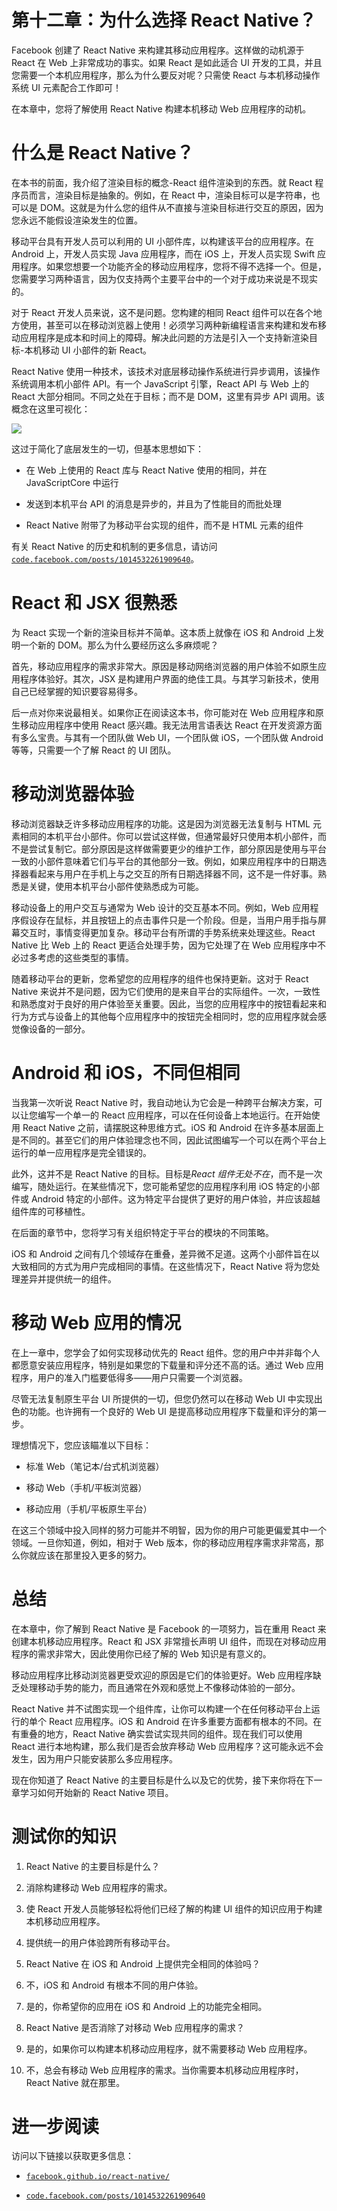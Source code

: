 # 第十二章：为什么选择 React Native？

Facebook 创建了 React Native 来构建其移动应用程序。这样做的动机源于 React 在 Web 上非常成功的事实。如果 React 是如此适合 UI 开发的工具，并且您需要一个本机应用程序，那么为什么要反对呢？只需使 React 与本机移动操作系统 UI 元素配合工作即可！

在本章中，您将了解使用 React Native 构建本机移动 Web 应用程序的动机。

# 什么是 React Native？

在本书的前面，我介绍了渲染目标的概念-React 组件渲染到的东西。就 React 程序员而言，渲染目标是抽象的。例如，在 React 中，渲染目标可以是字符串，也可以是 DOM。这就是为什么您的组件从不直接与渲染目标进行交互的原因，因为您永远不能假设渲染发生的位置。

移动平台具有开发人员可以利用的 UI 小部件库，以构建该平台的应用程序。在 Android 上，开发人员实现 Java 应用程序，而在 iOS 上，开发人员实现 Swift 应用程序。如果您想要一个功能齐全的移动应用程序，您将不得不选择一个。但是，您需要学习两种语言，因为仅支持两个主要平台中的一个对于成功来说是不现实的。

对于 React 开发人员来说，这不是问题。您构建的相同 React 组件可以在各个地方使用，甚至可以在移动浏览器上使用！必须学习两种新编程语言来构建和发布移动应用程序是成本和时间上的障碍。解决此问题的方法是引入一个支持新渲染目标-本机移动 UI 小部件的新 React。

React Native 使用一种技术，该技术对底层移动操作系统进行异步调用，该操作系统调用本机小部件 API。有一个 JavaScript 引擎，React API 与 Web 上的 React 大部分相同。不同之处在于目标；而不是 DOM，这里有异步 API 调用。该概念在这里可视化：

![](img/8a6ec01c-eda8-4eea-8f2e-683980afcb04.png)

这过于简化了底层发生的一切，但基本思想如下：

+   在 Web 上使用的 React 库与 React Native 使用的相同，并在 JavaScriptCore 中运行

+   发送到本机平台 API 的消息是异步的，并且为了性能目的而批处理

+   React Native 附带了为移动平台实现的组件，而不是 HTML 元素的组件

有关 React Native 的历史和机制的更多信息，请访问[`code.facebook.com/posts/1014532261909640`](https://code.facebook.com/posts/1014532261909640)。

# React 和 JSX 很熟悉

为 React 实现一个新的渲染目标并不简单。这本质上就像在 iOS 和 Android 上发明一个新的 DOM。那么为什么要经历这么多麻烦呢？

首先，移动应用程序的需求非常大。原因是移动网络浏览器的用户体验不如原生应用程序体验好。其次，JSX 是构建用户界面的绝佳工具。与其学习新技术，使用自己已经掌握的知识要容易得多。

后一点对你来说最相关。如果你正在阅读这本书，你可能对在 Web 应用程序和原生移动应用程序中使用 React 感兴趣。我无法用言语表达 React 在开发资源方面有多么宝贵。与其有一个团队做 Web UI，一个团队做 iOS，一个团队做 Android 等等，只需要一个了解 React 的 UI 团队。

# 移动浏览器体验

移动浏览器缺乏许多移动应用程序的功能。这是因为浏览器无法复制与 HTML 元素相同的本机平台小部件。你可以尝试这样做，但通常最好只使用本机小部件，而不是尝试复制它。部分原因是这样做需要更少的维护工作，部分原因是使用与平台一致的小部件意味着它们与平台的其他部分一致。例如，如果应用程序中的日期选择器看起来与用户在手机上与之交互的所有日期选择器不同，这不是一件好事。熟悉是关键，使用本机平台小部件使熟悉成为可能。

移动设备上的用户交互与通常为 Web 设计的交互基本不同。例如，Web 应用程序假设存在鼠标，并且按钮上的点击事件只是一个阶段。但是，当用户用手指与屏幕交互时，事情变得更加复杂。移动平台有所谓的手势系统来处理这些。React Native 比 Web 上的 React 更适合处理手势，因为它处理了在 Web 应用程序中不必过多考虑的这些类型的事情。

随着移动平台的更新，您希望您的应用程序的组件也保持更新。这对于 React Native 来说并不是问题，因为它们使用的是来自平台的实际组件。一次，一致性和熟悉度对于良好的用户体验至关重要。因此，当您的应用程序中的按钮看起来和行为方式与设备上的其他每个应用程序中的按钮完全相同时，您的应用程序就会感觉像设备的一部分。

# Android 和 iOS，不同但相同

当我第一次听说 React Native 时，我自动地认为它会是一种跨平台解决方案，可以让您编写一个单一的 React 应用程序，可以在任何设备上本地运行。在开始使用 React Native 之前，请摆脱这种思维方式。iOS 和 Android 在许多基本层面上是不同的。甚至它们的用户体验理念也不同，因此试图编写一个可以在两个平台上运行的单一应用程序是完全错误的。

此外，这并不是 React Native 的目标。目标是*React 组件无处不在*，而不是一次编写，随处运行。在某些情况下，您可能希望您的应用程序利用 iOS 特定的小部件或 Android 特定的小部件。这为特定平台提供了更好的用户体验，并应该超越组件库的可移植性。

在后面的章节中，您将学习有关组织特定于平台的模块的不同策略。

iOS 和 Android 之间有几个领域存在重叠，差异微不足道。这两个小部件旨在以大致相同的方式为用户完成相同的事情。在这些情况下，React Native 将为您处理差异并提供统一的组件。

# 移动 Web 应用的情况

在上一章中，您学会了如何实现移动优先的 React 组件。您的用户中并非每个人都愿意安装应用程序，特别是如果您的下载量和评分还不高的话。通过 Web 应用程序，用户的准入门槛要低得多——用户只需要一个浏览器。

尽管无法复制原生平台 UI 所提供的一切，但您仍然可以在移动 Web UI 中实现出色的功能。也许拥有一个良好的 Web UI 是提高移动应用程序下载量和评分的第一步。

理想情况下，您应该瞄准以下目标：

+   标准 Web（笔记本/台式机浏览器）

+   移动 Web（手机/平板浏览器）

+   移动应用（手机/平板原生平台）

在这三个领域中投入同样的努力可能并不明智，因为你的用户可能更偏爱其中一个领域。一旦你知道，例如，相对于 Web 版本，你的移动应用程序需求非常高，那么你就应该在那里投入更多的努力。

# 总结

在本章中，你了解到 React Native 是 Facebook 的一项努力，旨在重用 React 来创建本机移动应用程序。React 和 JSX 非常擅长声明 UI 组件，而现在对移动应用程序的需求非常大，因此使用你已经了解的 Web 知识是有意义的。

移动应用程序比移动浏览器更受欢迎的原因是它们的体验更好。Web 应用程序缺乏处理移动手势的能力，而且通常在外观和感觉上不像移动体验的一部分。

React Native 并不试图实现一个组件库，让你可以构建一个在任何移动平台上运行的单个 React 应用程序。iOS 和 Android 在许多重要方面都有根本的不同。在有重叠的地方，React Native 确实尝试实现共同的组件。现在我们可以使用 React 进行本地构建，那么我们是否会放弃移动 Web 应用程序？这可能永远不会发生，因为用户只能安装那么多应用程序。

现在你知道了 React Native 的主要目标是什么以及它的优势，接下来你将在下一章学习如何开始新的 React Native 项目。

# 测试你的知识

1.  React Native 的主要目标是什么？

1.  消除构建移动 Web 应用程序的需求。

1.  使 React 开发人员能够轻松将他们已经了解的构建 UI 组件的知识应用于构建本机移动应用程序。

1.  提供统一的用户体验跨所有移动平台。

1.  React Native 在 iOS 和 Android 上提供完全相同的体验吗？

1.  不，iOS 和 Android 有根本不同的用户体验。

1.  是的，你希望你的应用在 iOS 和 Android 上的功能完全相同。

1.  React Native 是否消除了对移动 Web 应用程序的需求？

1.  是的，如果你可以构建本机移动应用程序，就不需要移动 Web 应用程序。

1.  不，总会有移动 Web 应用程序的需求。当你需要本机移动应用程序时，React Native 就在那里。

# 进一步阅读

访问以下链接以获取更多信息：

+   [`facebook.github.io/react-native/`](https://facebook.github.io/react-native/)

+   [`code.facebook.com/posts/1014532261909640`](https://code.facebook.com/posts/1014532261909640)

